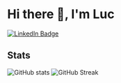 # Hi there 👋, I'm Luc

[![LinkedIn Badge](https://img.shields.io/badge/LinkedIn-Profile-informational?style=flat&amp;logo=linkedin&amp;logoColor=white&amp;color=0D76A8)](https://www.linkedin.com/in/luc-puiroux/)

## Stats

![GitHub stats](https://github-readme-stats.vercel.app/api?username=Keulsss&show_icons=true&count_private=true&theme=merko&card_width=500)
![GitHub Streak](https://github-readme-streak-stats.herokuapp.com?user=Keulsss&theme=merko&hide_border=true&date_format=M%20j%5B%2C%20Y%5D)
